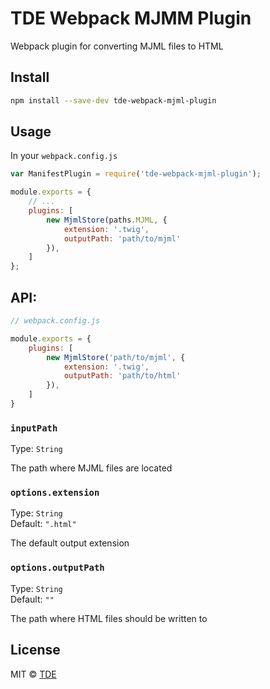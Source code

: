 # TDE Webpack MJMM Plugin 

Webpack plugin for converting MJML files to HTML

## Install

```bash
npm install --save-dev tde-webpack-mjml-plugin
```

## Usage

In your `webpack.config.js`

```javascript
var ManifestPlugin = require('tde-webpack-mjml-plugin');

module.exports = {
    // ...
    plugins: [
        new MjmlStore(paths.MJML, {
            extension: '.twig',
            outputPath: 'path/to/mjml'
        }),
    ]
};
```

## API:

```js
// webpack.config.js

module.exports = {
    plugins: [
        new MjmlStore('path/to/mjml', {
            extension: '.twig',
            outputPath: 'path/to/html'
        }),
    ]
}
```

### `inputPath`

Type: `String`

The path where MJML files are located

### `options.extension`

Type: `String`<br>
Default: `".html"`

The default output extension

### `options.outputPath`

Type: `String`<br>
Default: `""`

The path where HTML files should be written to


## License

MIT © [TDE](https://github.com/tdeNL)
